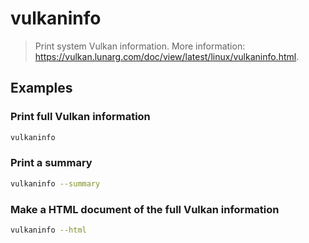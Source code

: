 # vulkaninfo

> Print system Vulkan information. More information: <https://vulkan.lunarg.com/doc/view/latest/linux/vulkaninfo.html>.

## Examples

### Print full Vulkan information

```bash
vulkaninfo
```

### Print a summary

```bash
vulkaninfo --summary
```

### Make a HTML document of the full Vulkan information

```bash
vulkaninfo --html
```
